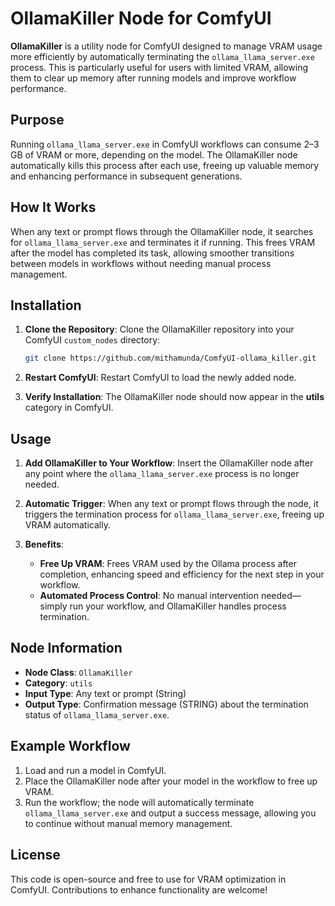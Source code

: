 
# OllamaKiller Node for ComfyUI

**OllamaKiller** is a utility node for ComfyUI designed to manage VRAM usage more efficiently by automatically terminating the `ollama_llama_server.exe` process. This is particularly useful for users with limited VRAM, allowing them to clear up memory after running models and improve workflow performance.

## Purpose

Running `ollama_llama_server.exe` in ComfyUI workflows can consume 2–3 GB of VRAM or more, depending on the model. The OllamaKiller node automatically kills this process after each use, freeing up valuable memory and enhancing performance in subsequent generations.

## How It Works

When any text or prompt flows through the OllamaKiller node, it searches for `ollama_llama_server.exe` and terminates it if running. This frees VRAM after the model has completed its task, allowing smoother transitions between models in workflows without needing manual process management.

## Installation

1. **Clone the Repository**:
   Clone the OllamaKiller repository into your ComfyUI `custom_nodes` directory:
   ```bash
   git clone https://github.com/mithamunda/ComfyUI-ollama_killer.git
   ```
2. **Restart ComfyUI**:
   Restart ComfyUI to load the newly added node.

3. **Verify Installation**:
   The OllamaKiller node should now appear in the **utils** category in ComfyUI.

## Usage

1. **Add OllamaKiller to Your Workflow**:
   Insert the OllamaKiller node after any point where the `ollama_llama_server.exe` process is no longer needed.

2. **Automatic Trigger**:
   When any text or prompt flows through the node, it triggers the termination process for `ollama_llama_server.exe`, freeing up VRAM automatically.

3. **Benefits**:
   - **Free Up VRAM**: Frees VRAM used by the Ollama process after completion, enhancing speed and efficiency for the next step in your workflow.
   - **Automated Process Control**: No manual intervention needed—simply run your workflow, and OllamaKiller handles process termination.

## Node Information

- **Node Class**: `OllamaKiller`
- **Category**: `utils`
- **Input Type**: Any text or prompt (String)
- **Output Type**: Confirmation message (STRING) about the termination status of `ollama_llama_server.exe`.

## Example Workflow

1. Load and run a model in ComfyUI.
2. Place the OllamaKiller node after your model in the workflow to free up VRAM.
3. Run the workflow; the node will automatically terminate `ollama_llama_server.exe` and output a success message, allowing you to continue without manual memory management.

## License

This code is open-source and free to use for VRAM optimization in ComfyUI. Contributions to enhance functionality are welcome!
